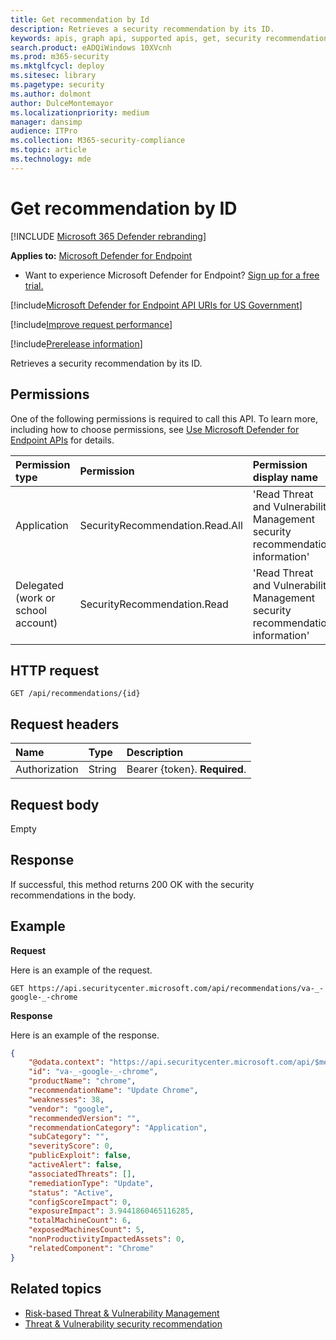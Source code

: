 ```yaml
---
title: Get recommendation by Id
description: Retrieves a security recommendation by its ID.
keywords: apis, graph api, supported apis, get, security recommendation, security recommendation by ID, threat and vulnerability management, threat and vulnerability management api
search.product: eADQiWindows 10XVcnh
ms.prod: m365-security
ms.mktglfcycl: deploy
ms.sitesec: library
ms.pagetype: security
ms.author: dolmont
author: DulceMontemayor
ms.localizationpriority: medium
manager: dansimp
audience: ITPro
ms.collection: M365-security-compliance
ms.topic: article
ms.technology: mde
---
```


# Get recommendation by ID

[!INCLUDE [Microsoft 365 Defender rebranding](../../includes/microsoft-defender.md)]

**Applies to:** [Microsoft Defender for Endpoint](https://go.microsoft.com/fwlink/?linkid=2154037)

- Want to experience Microsoft Defender for Endpoint? [Sign up for a free trial.](https://www.microsoft.com/microsoft-365/windows/microsoft-defender-atp?ocid=docs-wdatp-exposedapis-abovefoldlink) 

[!include[Microsoft Defender for Endpoint API URIs for US Government](../../includes/microsoft-defender-api-usgov.md)]

[!include[Improve request performance](../../includes/improve-request-performance.md)]


[!include[Prerelease information](../../includes/prerelease.md)]

Retrieves a security recommendation by its ID.

## Permissions
One of the following permissions is required to call this API. To learn more, including how to choose permissions, see [Use Microsoft Defender for Endpoint APIs](apis-intro.md) for details.

Permission type |	Permission	|	Permission display name
:---|:---|:---
Application |	SecurityRecommendation.Read.All |	'Read Threat and Vulnerability Management security recommendation information'
Delegated (work or school account) | SecurityRecommendation.Read |	'Read Threat and Vulnerability Management security recommendation information'

## HTTP request
```
GET /api/recommendations/{id}
```

## Request headers

Name | Type | Description
:---|:---|:---
Authorization | String | Bearer {token}. **Required**.


## Request body
Empty

## Response
If successful, this method returns 200 OK with the security recommendations in the body.


## Example

**Request**

Here is an example of the request.

```http
GET https://api.securitycenter.microsoft.com/api/recommendations/va-_-google-_-chrome
```

**Response**

Here is an example of the response.

```json
{
    "@odata.context": "https://api.securitycenter.microsoft.com/api/$metadata#Recommendations/$entity",
    "id": "va-_-google-_-chrome",
    "productName": "chrome",
    "recommendationName": "Update Chrome",
    "weaknesses": 38,
    "vendor": "google",
    "recommendedVersion": "",
    "recommendationCategory": "Application",
    "subCategory": "",
    "severityScore": 0,
    "publicExploit": false,
    "activeAlert": false,
    "associatedThreats": [],
    "remediationType": "Update",
    "status": "Active",
    "configScoreImpact": 0,
    "exposureImpact": 3.9441860465116285,
    "totalMachineCount": 6,
    "exposedMachinesCount": 5,
    "nonProductivityImpactedAssets": 0,
    "relatedComponent": "Chrome"
}
```

## Related topics
- [Risk-based Threat & Vulnerability Management](https://docs.microsoft.com/windows/security/threat-protection/microsoft-defender-atp/next-gen-threat-and-vuln-mgt)
- [Threat & Vulnerability security recommendation](https://docs.microsoft.com/windows/security/threat-protection/microsoft-defender-atp/tvm-security-recommendation)
